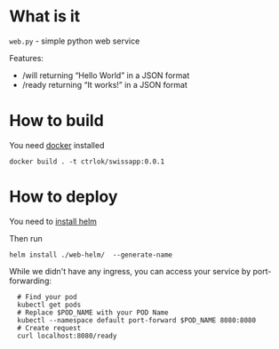 # What is it
`web.py` - simple python web service

Features:

- /will​ returning “Hello World” in a JSON format
- /ready​ returning “It works!” in a JSON format

# How to build
You need [docker](https://docs.docker.com/docker-for-mac/) installed

```shell script
docker build . -t ctrlok/swissapp:0.0.1
```

# How to deploy

You need to [install helm](https://helm.sh/docs/intro/install/)

Then run

```shell script
helm install ./web-helm/  --generate-name
```

While we didn't have any ingress, you can access your service by port-forwarding:

```shell script
  # Find your pod
  kubectl get pods
  # Replace $POD_NAME with your POD Name
  kubectl --namespace default port-forward $POD_NAME 8080:8080
  # Create request
  curl localhost:8080/ready
```
  
  
  
